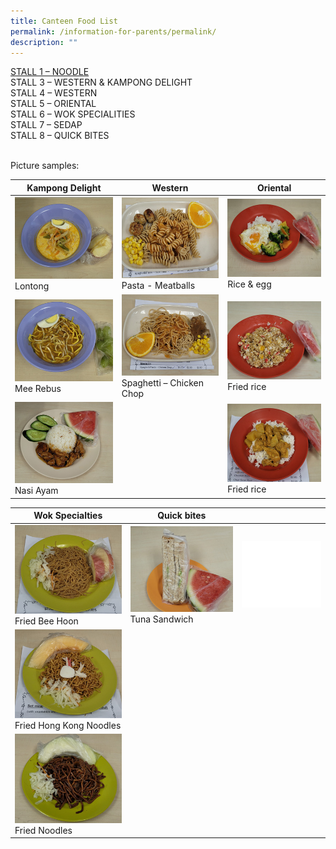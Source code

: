 ```yaml
---
title: Canteen Food List
permalink: /information-for-parents/permalink/
description: ""
---
```

<a href="/files/CanteenFood/STALL 1 – NOODLE.pdf" target="_blank" rel="noopener">STALL 1 – NOODLE</a></br>
STALL 3 – WESTERN & KAMPONG DELIGHT </br>
STALL 4 – WESTERN </br>
STALL 5 – ORIENTAL </br>
STALL 6 – WOK SPECIALITIES </br>
STALL 7 – SEDAP </br>
STALL 8 – QUICK BITES </br>
</br>

Picture samples:

| Kampong Delight | Western | Oriental |
| -------- | -------- | -------- |
| <img src="/images/CanteenFood/Lontong.jpg" alt=""></br>Lontong      |<img src="/images/CanteenFood/PastaMeatballs.jpg" alt=""></br>Pasta - Meatballs   |<img src="/images/CanteenFood/RiceEgg.jpg" alt=""></br>Rice & egg
| <img src="/images/CanteenFood/MeeRebus.jpg" alt=""></br>Mee Rebus      |<img src="/images/CanteenFood/SpaghettiChickenChop.jpg" alt=""></br>Spaghetti – Chicken Chop|<img src="/images/CanteenFood/FriedRice.jpg" alt=""></br>Fried rice
|<img src="/images/CanteenFood/NasiAyam.jpg" alt=""></br>Nasi Ayam||<img src="/images/CanteenFood/CurryRice.jpg" alt=""></br>Fried rice
</n>

| Wok Specialties | Quick bites ||
| -------- | -------- | -------- |
| <img src="/images/CanteenFood/FriedBeeHoon.jpg" alt=""></br>Fried Bee Hoon  | <img src="/images/CanteenFood/TunaSandwich.jpg" alt=""></br>Tuna Sandwich     |<img src="/images/CanteenFood/FoodFiller.jpg" alt=""></br>
|<img src="/images/CanteenFood/FriedHKNoodles.jpg" alt=""></br>Fried Hong Kong Noodles||
|<img src="/images/CanteenFood/FriedNoodles.jpg" alt=""></br>Fried Noodles||